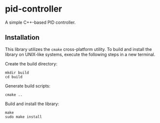 # pid-controller
A simple C++-based PID controller.

## Installation
This library utilizes the `cmake` cross-platform utility. To build and install the library on UNIX-like systems, execute the following steps in a new terminal.

Create the build directory:
```
mkdir build
cd build
```
Generate build scripts:
```
cmake ..
```

Build and install the library:
```
make
sudo make install
```

